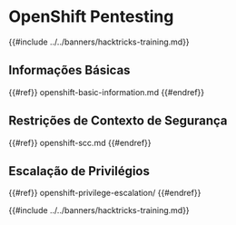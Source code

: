 # OpenShift Pentesting

{{#include ../../banners/hacktricks-training.md}}

## Informações Básicas

{{#ref}}
openshift-basic-information.md
{{#endref}}

## Restrições de Contexto de Segurança

{{#ref}}
openshift-scc.md
{{#endref}}

## Escalação de Privilégios

{{#ref}}
openshift-privilege-escalation/
{{#endref}}



{{#include ../../banners/hacktricks-training.md}}
